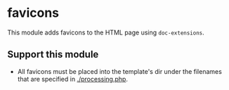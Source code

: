 # favicons

This module adds favicons to the HTML page using `doc-extensions`.


## Support this module
- All favicons must be placed into the template's dir under the filenames that are specified in [./processing.php](./processing.php).